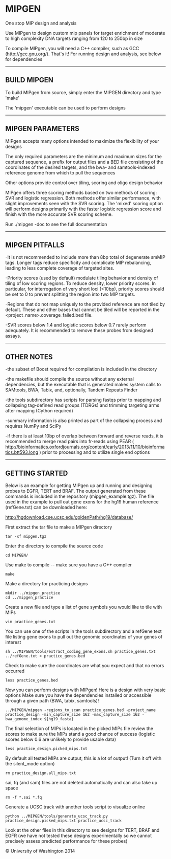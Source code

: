MIPGEN
======

One stop MIP design and analysis

Use MIPgen to design custom mip panels for target enrichment of moderate to high complexity DNA targets ranging from 120 to 250bp in size

To compile MIPgen, you will need a C++ compiler, such as GCC (http://gcc.gnu.org/). That's it! For running design and analysis, see below for dependencies

-----
BUILD MIPGEN
-----

To build MIPgen from source, simply enter the MIPGEN directory and type 'make'

The 'mipgen' executable can be used to perform designs

-----
MIPGEN PARAMETERS
-----

MIPgen accepts many options intended to maximize the flexibility of your designs

The only required parameters are the minimum and maximum sizes for the captured sequence, a prefix for output files and a BED file consisting of the coordinates of the desired targets, and the bwa- and samtools-indexed reference genome from which to pull the sequences

Other options provide control over tiling, scoring and oligo design behavior

MIPgen offers three scoring methods based on two methods of scoring: SVR and logistic regression. Both methods offer similar performance, with slight improvements seen with the SVR scoring. The 'mixed' scoring option will perform designs primarily with the faster logistic regression score and finish with the more accurate SVR scoring scheme.

Run ./mipgen -doc to see the full documentation

-----
MIPGEN PITFALLS
-----

-It is not recommended to include more than 8bp total of degenerate smMIP tags. Longer tags reduce specificity and complicate MIP rebalancing, leading to less complete coverage of targeted sites.

-Priority scores (used by default) modulate tiling behavior and density of tiling of low scoring regions. To reduce density, lower priority scores. In particular, for interrogation of very short loci (<10bp), priority scores should be set to 0 to prevent splitting the region into two MIP targets.

-Regions that do not map uniquely to the provided reference are not tiled by default. These and other bases that cannot be tiled will be reported in the <project_name>.coverage_failed.bed file.

-SVR scores below 1.4 and logistic scores below 0.7 rarely perform adequately. It is recommended to remove these probes from designed assays.

-----
OTHER NOTES
-----

-the subset of Boost required for compilation is included in the directory

-the makefile should compile the source without any external dependencies, but the executable that is generated makes system calls to SAMtools, BWA, Tabix, and, optionally, Tandem Repeats Finder

-the tools subdirectory has scripts for parsing fastqs prior to mapping and collapsing tag-defined read groups (TDRGs) and trimming targeting arms after mapping (Cython required)

-summary information is also printed as part of the collapsing process and requires NumPy and SciPy

-if there is at least 10bp of overlap between forward and reverse reads, it is recommended to merge read pairs into fr-reads using PEAR ( http://bioinformatics.oxfordjournals.org/content/early/2013/11/10/bioinformatics.btt593.long ) prior to processing and to utilize single end options

-----
GETTING STARTED
-----

Below is an example for getting MIPgen up and running and designing probes to EGFR, TERT and BRAF. 
The output generated from these commands is included in the repository (mipgen_example.tgz). 
The file used in the example to pull out gene exons for the hg19 human reference (refGene.txt) can be downloaded here: 

http://hgdownload.cse.ucsc.edu/goldenPath/hg19/database/


First extract the tar file to make a MIPgen directory

    tar -xf mipgen.tgz

Enter the directory to compile the source code

    cd MIPGEN/

Use make to compile -- make sure you have a C++ compiler

    make

Make a directory for practicing designs

    mkdir ../mipgen_practice
    cd ../mipgen_practice

Create a new file and type a list of gene symbols you would like to tile
with MIPs

    vim practice_genes.txt

You can use one of the scripts in the tools subdirectory and a refGene text
file listing gene exons to pull out the genomic coordinates of your genes of
interest

    sh ../MIPGEN/tools/extract_coding_gene_exons.sh practice_genes.txt ../refGene.txt > practice_genes.bed

Check to make sure the coordinates are what you expect and that no errors
occurred

    less practice_genes.bed

Now you can perform designs with MIPgen!
Here is a design with very basic options
Make sure you have the dependencies installed or accessible through a given
path (BWA, tabix, samtools)!

    ../MIPGEN/mipgen -regions_to_scan practice_genes.bed -project_name practice_design -min_capture_size 162 -max_capture_size 162 -bwa_genome_index ${hg19_fasta}

The final selection of MIPs is located in the picked MIPs file
review the scores to make sure the MIPs stand a good chance of success
(logistic scores below 0.6 are unlikely to provide usable data)

    less practice_design.picked_mips.txt

By default all tested MIPs are output; this is a lot of output! (Turn it off with the silent_mode option)

    rm practice_design.all_mips.txt

sai, fq (and sam) files are not deleted automatically and can also take up
space

    rm -f *.sai *.fq

Generate a UCSC track with another tools script to visualize online

    python ../MIPGEN/tools/generate_ucsc_track.py practice_design.picked_mips.txt practice_ucsc_track

Look at the other files in this directory to see designs for TERT, BRAF and
EGFR (we have not tested these designs experimentally so we cannot precisely
assess predicted performance for these probes)


© University of Washington 2014
